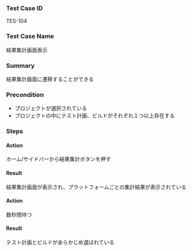 ### Test Case ID
TES-104

### Test Case Name
結果集計画面表示

### Summary
結果集計画面に遷移することができる

### Precondition
* プロジェクトが選択されている
* プロジェクトの中にテスト計画、ビルドがそれぞれ１つ以上存在する

### Steps

#### Action
ホーム/サイドバーから結果集計ボタンを押す
#### Result
結果集計画面が表示され、プラットフォームごとの集計結果が表示されている

#### Action
数秒間待つ
#### Result
テスト計画とビルドがあらかじめ選ばれている

